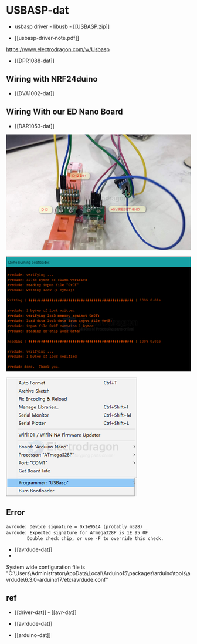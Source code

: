 
# USBASP-dat

- usbasp driver - libusb - [[USBASP.zip]]

- [[usbasp-driver-note.pdf]]

https://www.electrodragon.com/w/Usbasp

- [[DPR1088-dat]]


## Wiring with NRF24duino

- [[DVA1002-dat]]

## Wiring With our ED Nano Board 

- [[DAR1053-dat]]

![](2024-06-18-19-14-22.png)

![](2024-06-18-19-15-17.png)

![](2024-06-18-19-15-57.png)

## Error 

    avrdude: Device signature = 0x1e9514 (probably m328)
    avrdude: Expected signature for ATmega328P is 1E 95 0F
            Double check chip, or use -F to override this check.

- [[avrdude-dat]]
- 
System wide configuration file is "C:\Users\Administrator\AppData\Local\Arduino15\packages\arduino\tools\avrdude\6.3.0-arduino17/etc/avrdude.conf"


## ref 

- [[driver-dat]] - [[avr-dat]] 

- [[avrdude-dat]]

- [[arduino-dat]]

